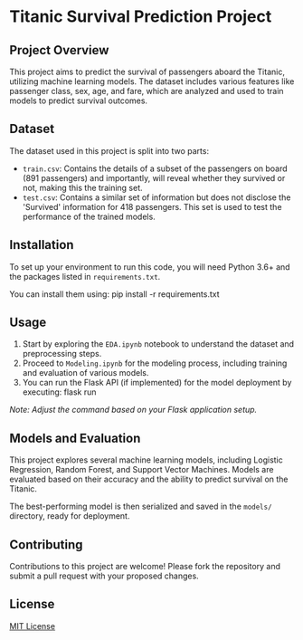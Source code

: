 # Titanic Survival Prediction Project

## Project Overview
This project aims to predict the survival of passengers aboard the Titanic, utilizing machine learning models. The dataset includes various features like passenger class, sex, age, and fare, which are analyzed and used to train models to predict survival outcomes.

## Dataset
The dataset used in this project is split into two parts:
- `train.csv`: Contains the details of a subset of the passengers on board (891 passengers) and importantly, will reveal whether they survived or not, making this the training set.
- `test.csv`: Contains a similar set of information but does not disclose the 'Survived' information for 418 passengers. This set is used to test the performance of the trained models.

## Installation
To set up your environment to run this code, you will need Python 3.6+ and the packages listed in `requirements.txt`.

You can install them using:
pip install -r requirements.txt

## Usage
1. Start by exploring the `EDA.ipynb` notebook to understand the dataset and preprocessing steps.
2. Proceed to `Modeling.ipynb` for the modeling process, including training and evaluation of various models.
3. You can run the Flask API (if implemented) for the model deployment by executing:
flask run


*Note: Adjust the command based on your Flask application setup.*

## Models and Evaluation
This project explores several machine learning models, including Logistic Regression, Random Forest, and Support Vector Machines. Models are evaluated based on their accuracy and the ability to predict survival on the Titanic.

The best-performing model is then serialized and saved in the `models/` directory, ready for deployment.

## Contributing
Contributions to this project are welcome! Please fork the repository and submit a pull request with your proposed changes.

## License
[MIT License](LICENSE.txt)
